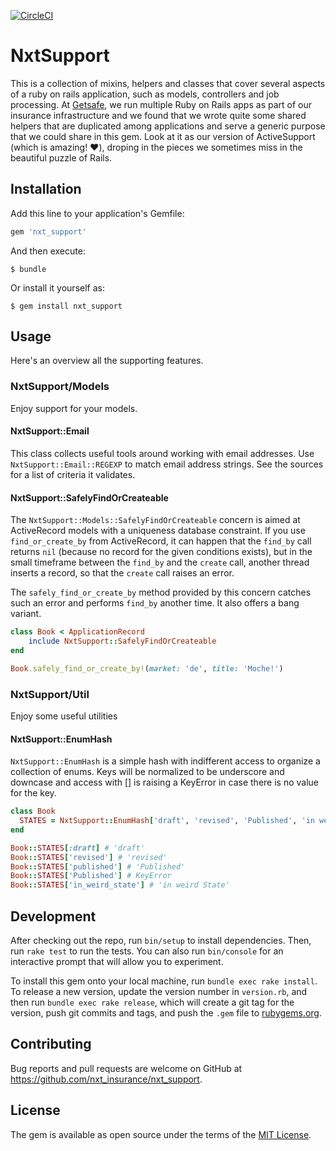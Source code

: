 [![CircleCI](https://circleci.com/gh/nxt-insurance/nxt_support.svg?style=svg)](https://circleci.com/gh/nxt-insurance/nxt_support)

# NxtSupport

This is a collection of mixins, helpers and classes that cover several aspects of a ruby on rails application, such as models, controllers and job processing. At [Getsafe](https://hellogetsafe.com), we run multiple Ruby on Rails apps as part of our insurance infrastructure and we found that we wrote quite some shared helpers that are duplicated among applications and serve a generic purpose that we could share in this gem. Look at it as our version of ActiveSupport (which is amazing! ❤️), droping in the pieces we sometimes miss in the beautiful puzzle of Rails.

## Installation

Add this line to your application's Gemfile:

```ruby
gem 'nxt_support'
```

And then execute:

    $ bundle

Or install it yourself as:

    $ gem install nxt_support

## Usage

Here's an overview all the supporting features.

### NxtSupport/Models

Enjoy support for your models.

#### NxtSupport::Email

This class collects useful tools around working with email addresses. Use `NxtSupport::Email::REGEXP` to match email address strings. See the sources for a list of criteria it validates.

#### NxtSupport::SafelyFindOrCreateable

The `NxtSupport::Models::SafelyFindOrCreateable` concern is aimed at ActiveRecord models with a uniqueness database constraint. If you use `find_or_create_by` from ActiveRecord, it can happen that the `find_by` call returns `nil` (because no record for the given conditions exists), but in the small timeframe between the `find_by` and the `create` call, another thread inserts a record, so that the `create` call raises an error.

The `safely_find_or_create_by` method provided by this concern catches such an error and performs `find_by` another time. It also offers a bang variant.

```ruby
class Book < ApplicationRecord
	include NxtSupport::SafelyFindOrCreateable
end

Book.safely_find_or_create_by!(market: 'de', title: 'Moche!')
```

### NxtSupport/Util

Enjoy some useful utilities

#### NxtSupport::EnumHash

`NxtSupport::EnumHash` is a simple hash with indifferent access to organize a collection of enums. 
Keys will be normalized to be underscore and downcase and access with [] is raising a KeyError in case there is 
no value for the key. 

```ruby
class Book
  STATES = NxtSupport::EnumHash['draft', 'revised', 'Published', 'in weird State']
end

Book::STATES[:draft] # 'draft'
Book::STATES['revised'] # 'revised'
Book::STATES['published'] # 'Published'
Book::STATES['Published'] # KeyError
Book::STATES['in_weird_state'] # 'in weird State'

```

## Development

After checking out the repo, run `bin/setup` to install dependencies. Then, run `rake test` to run the tests. You can also run `bin/console` for an interactive prompt that will allow you to experiment.

To install this gem onto your local machine, run `bundle exec rake install`. To release a new version, update the version number in `version.rb`, and then run `bundle exec rake release`, which will create a git tag for the version, push git commits and tags, and push the `.gem` file to [rubygems.org](https://rubygems.org).

## Contributing

Bug reports and pull requests are welcome on GitHub at https://github.com/nxt_insurance/nxt_support.

## License

The gem is available as open source under the terms of the [MIT License](https://opensource.org/licenses/MIT).
